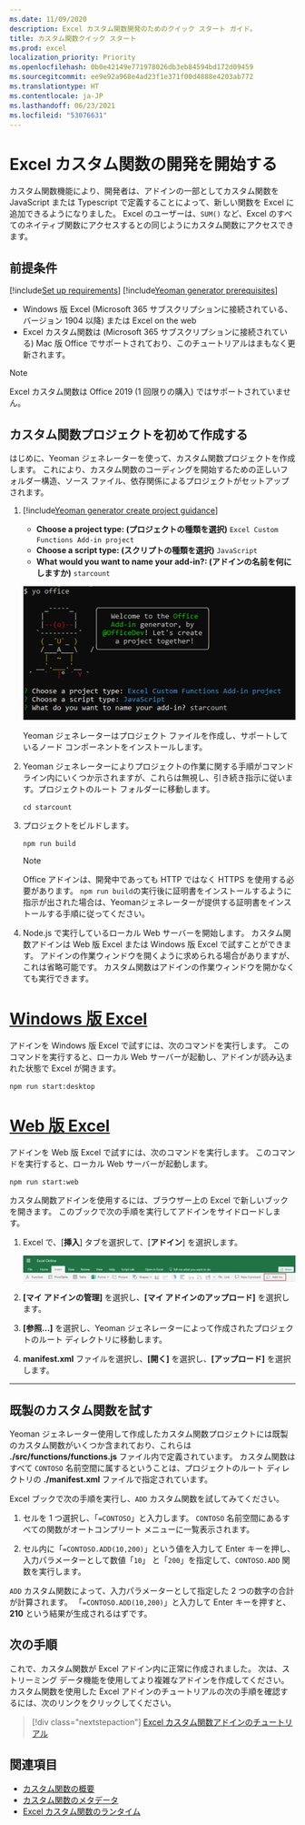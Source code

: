 ```yaml
---
ms.date: 11/09/2020
description: Excel カスタム関数開発のためのクイック スタート ガイド。
title: カスタム関数クイック スタート
ms.prod: excel
localization_priority: Priority
ms.openlocfilehash: 0b0e42149e771978026db3eb84594bd172d09459
ms.sourcegitcommit: ee9e92a968e4ad23f1e371f00d4888e4203ab772
ms.translationtype: HT
ms.contentlocale: ja-JP
ms.lasthandoff: 06/23/2021
ms.locfileid: "53076631"
---
```

# <a name="get-started-developing-excel-custom-functions"></a>Excel カスタム関数の開発を開始する

カスタム関数機能により、開発者は、アドインの一部としてカスタム関数を JavaScript または Typescript で定義することによって、新しい関数を Excel に追加できるようになりました。 Excel のユーザーは、`SUM()` など、Excel のすべてのネイティブ関数にアクセスするとの同じようにカスタム関数にアクセスできます。

## <a name="prerequisites"></a>前提条件

[!include[Set up requirements](../includes/set-up-dev-environment-beforehand.md)]
[!include[Yeoman generator prerequisites](../includes/quickstart-yo-prerequisites.md)]

* Windows 版 Excel (Microsoft 365 サブスクリプションに接続されている、バージョン 1904 以降) または Excel on the web
* Excel カスタム関数は (Microsoft 365 サブスクリプションに接続されている) Mac 版 Office でサポートされており、このチュートリアルはまもなく更新されます。

>[!NOTE]
>Excel カスタム関数は Office 2019 (1 回限りの購入) ではサポートされていません。

## <a name="build-your-first-custom-functions-project"></a>カスタム関数プロジェクトを初めて作成する

はじめに、Yeoman ジェネレーターを使って、カスタム関数プロジェクトを作成します。 これにより、カスタム関数のコーディングを開始するための正しいフォルダー構造、ソース ファイル、依存関係によるプロジェクトがセットアップされます。

1. [!include[Yeoman generator create project guidance](../includes/yo-office-command-guidance.md)]

    - **Choose a project type: (プロジェクトの種類を選択)** `Excel Custom Functions Add-in project`
    - **Choose a script type: (スクリプトの種類を選択)** `JavaScript`
    - **What would you want to name your add-in?: (アドインの名前を何にしますか)** `starcount`

    ![カスタム関数プロジェクトの Yeoman Office アドイン ジェネレーター コマンドライン インターフェイス プロンプトのスクリーンショット。](../images/starcountPrompt.png)

    Yeoman ジェネレーターはプロジェクト ファイルを作成し、サポートしているノード コンポーネントをインストールします。

2. Yeoman ジェネレーターによりプロジェクトの作業に関する手順がコマンド ライン内にいくつか示されますが、これらは無視し、引き続き指示に従います。プロジェクトのルート フォルダーに移動します。

    ```command&nbsp;line
    cd starcount
    ```

3. プロジェクトをビルドします。 

    ```command&nbsp;line
    npm run build
    ```

    > [!NOTE]
    > Office アドインは、開発中であっても HTTP ではなく HTTPS を使用する必要があります。 `npm run build`の実行後に証明書をインストールするように指示が出された場合は、Yeomanジェネレーターが提供する証明書をインストールする手順に従ってください。

4. Node.js で実行しているローカル Web サーバーを開始します。 カスタム関数アドインは Web 版 Excel または Windows 版 Excel で試すことができます。 アドインの作業ウィンドウを開くように求められる場合がありますが、これは省略可能です。 カスタム関数はアドインの作業ウィンドウを開かなくても実行できます。

# <a name="excel-on-windows"></a>[Windows 版 Excel](#tab/excel-windows)

アドインを Windows 版 Excel で試すには、次のコマンドを実行します。 このコマンドを実行すると、ローカル Web サーバーが起動し、アドインが読み込まれた状態で Excel が開きます。

```command&nbsp;line
npm run start:desktop
```

# <a name="excel-on-the-web"></a>[Web 版 Excel](#tab/excel-online)

アドインを Web 版 Excel で試すには、次のコマンドを実行します。 このコマンドを実行すると、ローカル Web サーバーが起動します。

```command&nbsp;line
npm run start:web
```

カスタム関数アドインを使用するには、ブラウザー上の Excel で新しいブックを開きます。 このブックで次の手順を実行してアドインをサイドロードします。

1. Excel で、[**挿入**] タブを選択して、[**アドイン**] を選択します。

   ![[個人用アドイン] ボタンが強調表示された Excel on the web の [挿入] リボンのスクリーンショット。](../images/excel-cf-online-register-add-in-1.png)
   
2. **[マイ アドインの管理]** を選択し、**[マイ アドインのアップロード]** を選択します。

3. **[参照...]** を選択し、Yeoman ジェネレーターによって作成されたプロジェクトのルート ディレクトリに移動します。

4. **manifest.xml** ファイルを選択し、**[開く]** を選択し、**[アップロード]** を選択します。

---

## <a name="try-out-a-prebuilt-custom-function"></a>既製のカスタム関数を試す

Yeoman ジェネレーター使用して作成したカスタム関数プロジェクトには既製のカスタム関数がいくつか含まれており、これらは **./src/functions/functions.js** ファイル内で定義されています。 カスタム関数はすべて `CONTOSO` 名前空間に属するということは、プロジェクトのルート ディレクトリの **./manifest.xml** ファイルで指定されています。

Excel ブックで次の手順を実行し、`ADD` カスタム関数を試してみてください。

1. セルを 1 つ選択し、「`=CONTOSO`」と入力します。 `CONTOSO` 名前空間にあるすべての関数がオートコンプリート メニューに一覧表示されます。

2. セル内に「`=CONTOSO.ADD(10,200)`」という値を入力して Enter キーを押し、入力パラメーターとして数値「`10`」 と「`200`」を指定して、`CONTOSO.ADD` 関数を実行します。

`ADD` カスタム関数によって、入力パラメーターとして指定した 2 つの数字の合計が計算されます。 「`=CONTOSO.ADD(10,200)`」と入力して Enter キーを押すと、**210** という結果が生成されるはずです。

## <a name="next-steps"></a>次の手順

これで、カスタム関数が Excel アドイン内に正常に作成されました。 次は、ストリーミング データ機能を使用してより複雑なアドインを作成してください。 カスタム関数を使用した Excel アドインのチュートリアルの次の手順を確認するには、次のリンクをクリックしてください。

> [!div class="nextstepaction"]
> [Excel カスタム関数アドインのチュートリアル](../tutorials/excel-tutorial-create-custom-functions.md#create-a-custom-function-that-requests-data-from-the-web
)

## <a name="see-also"></a>関連項目

* [カスタム関数の概要](../excel/custom-functions-overview.md)
* [カスタム関数のメタデータ](../excel/custom-functions-json.md)
* [Excel カスタム関数のランタイム](../excel/custom-functions-runtime.md)